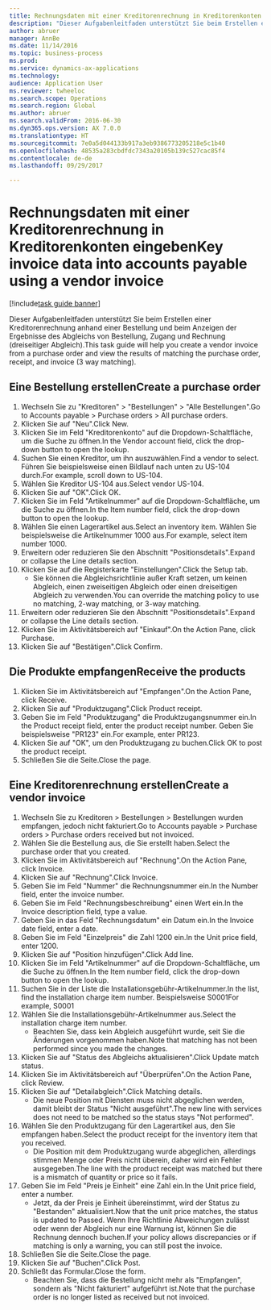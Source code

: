 ```yaml
--- 
title: Rechnungsdaten mit einer Kreditorenrechnung in Kreditorenkonten eingeben
description: "Dieser Aufgabenleitfaden unterstützt Sie beim Erstellen einer Kreditorenrechnung anhand einer Bestellung und beim Anzeigen der Ergebnisse des Abgleichs von Bestellung, Zugang und Rechnung (dreiseitiger Abgleich)."
author: abruer
manager: AnnBe
ms.date: 11/14/2016
ms.topic: business-process
ms.prod: 
ms.service: dynamics-ax-applications
ms.technology: 
audience: Application User
ms.reviewer: twheeloc
ms.search.scope: Operations
ms.search.region: Global
ms.author: abruer
ms.search.validFrom: 2016-06-30
ms.dyn365.ops.version: AX 7.0.0
ms.translationtype: HT
ms.sourcegitcommit: 7e0a5d044133b917a3eb9386773205218e5c1b40
ms.openlocfilehash: 48535a283cbdfdc7343a20105b139c527cac85f4
ms.contentlocale: de-de
ms.lasthandoff: 09/29/2017

---
```

# <a name="key-invoice-data-into-accounts-payable-using-a-vendor-invoice"></a><span data-ttu-id="6a51d-103">Rechnungsdaten mit einer Kreditorenrechnung in Kreditorenkonten eingeben</span><span class="sxs-lookup"><span data-stu-id="6a51d-103">Key invoice data into accounts payable using a vendor invoice</span></span>

[!include[task guide banner](../../includes/task-guide-banner.md)]

<span data-ttu-id="6a51d-104">Dieser Aufgabenleitfaden unterstützt Sie beim Erstellen einer Kreditorenrechnung anhand einer Bestellung und beim Anzeigen der Ergebnisse des Abgleichs von Bestellung, Zugang und Rechnung (dreiseitiger Abgleich).</span><span class="sxs-lookup"><span data-stu-id="6a51d-104">This task guide will help you create a vendor invoice from a purchase order and view the results of matching the purchase order, receipt, and invoice (3 way matching).</span></span>


## <a name="create-a-purchase-order"></a><span data-ttu-id="6a51d-105">Eine Bestellung erstellen</span><span class="sxs-lookup"><span data-stu-id="6a51d-105">Create a purchase order</span></span>
1. <span data-ttu-id="6a51d-106">Wechseln Sie zu "Kreditoren" > "Bestellungen" > "Alle Bestellungen".</span><span class="sxs-lookup"><span data-stu-id="6a51d-106">Go to Accounts payable > Purchase orders > All purchase orders.</span></span>
2. <span data-ttu-id="6a51d-107">Klicken Sie auf "Neu".</span><span class="sxs-lookup"><span data-stu-id="6a51d-107">Click New.</span></span>
3. <span data-ttu-id="6a51d-108">Klicken Sie im Feld "Kreditorenkonto" auf die Dropdown-Schaltfläche, um die Suche zu öffnen.</span><span class="sxs-lookup"><span data-stu-id="6a51d-108">In the Vendor account field, click the drop-down button to open the lookup.</span></span>
4. <span data-ttu-id="6a51d-109">Suchen Sie einen Kreditor, um ihn auszuwählen.</span><span class="sxs-lookup"><span data-stu-id="6a51d-109">Find a vendor to select.</span></span> <span data-ttu-id="6a51d-110">Führen Sie beispielsweise einen Bildlauf nach unten zu US-104 durch.</span><span class="sxs-lookup"><span data-stu-id="6a51d-110">For example, scroll down to US-104.</span></span>
5. <span data-ttu-id="6a51d-111">Wählen Sie Kreditor US-104 aus.</span><span class="sxs-lookup"><span data-stu-id="6a51d-111">Select vendor US-104.</span></span>
6. <span data-ttu-id="6a51d-112">Klicken Sie auf "OK".</span><span class="sxs-lookup"><span data-stu-id="6a51d-112">Click OK.</span></span>
7. <span data-ttu-id="6a51d-113">Klicken Sie im Feld "Artikelnummer" auf die Dropdown-Schaltfläche, um die Suche zu öffnen.</span><span class="sxs-lookup"><span data-stu-id="6a51d-113">In the Item number field, click the drop-down button to open the lookup.</span></span>
8. <span data-ttu-id="6a51d-114">Wählen Sie einen Lagerartikel aus.</span><span class="sxs-lookup"><span data-stu-id="6a51d-114">Select an inventory item.</span></span> <span data-ttu-id="6a51d-115">Wählen Sie beispielsweise die Artikelnummer 1000 aus.</span><span class="sxs-lookup"><span data-stu-id="6a51d-115">For example, select item number 1000.</span></span>
9. <span data-ttu-id="6a51d-116">Erweitern oder reduzieren Sie den Abschnitt "Positionsdetails".</span><span class="sxs-lookup"><span data-stu-id="6a51d-116">Expand or collapse the Line details section.</span></span>
10. <span data-ttu-id="6a51d-117">Klicken Sie auf die Registerkarte "Einstellungen".</span><span class="sxs-lookup"><span data-stu-id="6a51d-117">Click the Setup tab.</span></span>
    * <span data-ttu-id="6a51d-118">Sie können die Abgleichsrichtlinie außer Kraft setzen, um keinen Abgleich, einen zweiseitigen Abgleich oder einen dreiseitigen Abgleich zu verwenden.</span><span class="sxs-lookup"><span data-stu-id="6a51d-118">You can override the matching policy to use no matching, 2-way matching, or 3-way matching.</span></span>  
11. <span data-ttu-id="6a51d-119">Erweitern oder reduzieren Sie den Abschnitt "Positionsdetails".</span><span class="sxs-lookup"><span data-stu-id="6a51d-119">Expand or collapse the Line details section.</span></span>
12. <span data-ttu-id="6a51d-120">Klicken Sie im Aktivitätsbereich auf "Einkauf".</span><span class="sxs-lookup"><span data-stu-id="6a51d-120">On the Action Pane, click Purchase.</span></span>
13. <span data-ttu-id="6a51d-121">Klicken Sie auf "Bestätigen".</span><span class="sxs-lookup"><span data-stu-id="6a51d-121">Click Confirm.</span></span>

## <a name="receive-the-products"></a><span data-ttu-id="6a51d-122">Die Produkte empfangen</span><span class="sxs-lookup"><span data-stu-id="6a51d-122">Receive the products</span></span>
1. <span data-ttu-id="6a51d-123">Klicken Sie im Aktivitätsbereich auf "Empfangen".</span><span class="sxs-lookup"><span data-stu-id="6a51d-123">On the Action Pane, click Receive.</span></span>
2. <span data-ttu-id="6a51d-124">Klicken Sie auf "Produktzugang".</span><span class="sxs-lookup"><span data-stu-id="6a51d-124">Click Product receipt.</span></span>
3. <span data-ttu-id="6a51d-125">Geben Sie im Feld "Produktzugang" die Produktzugangsnummer ein.</span><span class="sxs-lookup"><span data-stu-id="6a51d-125">In the Product receipt field, enter the product receipt number.</span></span> <span data-ttu-id="6a51d-126">Geben Sie beispielsweise "PR123" ein.</span><span class="sxs-lookup"><span data-stu-id="6a51d-126">For example, enter PR123.</span></span>
4. <span data-ttu-id="6a51d-127">Klicken Sie auf "OK", um den Produktzugang zu buchen.</span><span class="sxs-lookup"><span data-stu-id="6a51d-127">Click OK to post the product receipt.</span></span>
5. <span data-ttu-id="6a51d-128">Schließen Sie die Seite.</span><span class="sxs-lookup"><span data-stu-id="6a51d-128">Close the page.</span></span>

## <a name="create-a-vendor-invoice"></a><span data-ttu-id="6a51d-129">Eine Kreditorenrechnung erstellen</span><span class="sxs-lookup"><span data-stu-id="6a51d-129">Create a vendor invoice</span></span>
1. <span data-ttu-id="6a51d-130">Wechseln Sie zu Kreditoren > Bestellungen > Bestellungen wurden empfangen, jedoch nicht fakturiert.</span><span class="sxs-lookup"><span data-stu-id="6a51d-130">Go to Accounts payable > Purchase orders > Purchase orders received but not invoiced.</span></span>
2. <span data-ttu-id="6a51d-131">Wählen Sie die Bestellung aus, die Sie erstellt haben.</span><span class="sxs-lookup"><span data-stu-id="6a51d-131">Select the purchase order that you created.</span></span>
3. <span data-ttu-id="6a51d-132">Klicken Sie im Aktivitätsbereich auf "Rechnung".</span><span class="sxs-lookup"><span data-stu-id="6a51d-132">On the Action Pane, click Invoice.</span></span>
4. <span data-ttu-id="6a51d-133">Klicken Sie auf "Rechnung".</span><span class="sxs-lookup"><span data-stu-id="6a51d-133">Click Invoice.</span></span>
5. <span data-ttu-id="6a51d-134">Geben Sie im Feld "Nummer" die Rechnungsnummer ein.</span><span class="sxs-lookup"><span data-stu-id="6a51d-134">In the Number field, enter the invoice number.</span></span>
6. <span data-ttu-id="6a51d-135">Geben Sie im Feld "Rechnungsbeschreibung" einen Wert ein.</span><span class="sxs-lookup"><span data-stu-id="6a51d-135">In the Invoice description field, type a value.</span></span>
7. <span data-ttu-id="6a51d-136">Geben Sie in das Feld "Rechnungsdatum" ein Datum ein.</span><span class="sxs-lookup"><span data-stu-id="6a51d-136">In the Invoice date field, enter a date.</span></span>
8. <span data-ttu-id="6a51d-137">Geben Sie im Feld "Einzelpreis" die Zahl 1200 ein.</span><span class="sxs-lookup"><span data-stu-id="6a51d-137">In the Unit price field, enter 1200.</span></span>
9. <span data-ttu-id="6a51d-138">Klicken Sie auf "Position hinzufügen".</span><span class="sxs-lookup"><span data-stu-id="6a51d-138">Click Add line.</span></span>
10. <span data-ttu-id="6a51d-139">Klicken Sie im Feld "Artikelnummer" auf die Dropdown-Schaltfläche, um die Suche zu öffnen.</span><span class="sxs-lookup"><span data-stu-id="6a51d-139">In the Item number field, click the drop-down button to open the lookup.</span></span>
11. <span data-ttu-id="6a51d-140">Suchen Sie in der Liste die Installationsgebühr-Artikelnummer.</span><span class="sxs-lookup"><span data-stu-id="6a51d-140">In the list, find the installation charge item number.</span></span> <span data-ttu-id="6a51d-141">Beispielsweise S0001</span><span class="sxs-lookup"><span data-stu-id="6a51d-141">For example, S0001</span></span>
12. <span data-ttu-id="6a51d-142">Wählen Sie die Installationsgebühr-Artikelnummer aus.</span><span class="sxs-lookup"><span data-stu-id="6a51d-142">Select the installation charge item number.</span></span>
    * <span data-ttu-id="6a51d-143">Beachten Sie, dass kein Abgleich ausgeführt wurde, seit Sie die Änderungen vorgenommen haben.</span><span class="sxs-lookup"><span data-stu-id="6a51d-143">Note that matching has not been performed since you made the changes.</span></span>  
13. <span data-ttu-id="6a51d-144">Klicken Sie auf "Status des Abgleichs aktualisieren".</span><span class="sxs-lookup"><span data-stu-id="6a51d-144">Click Update match status.</span></span>
14. <span data-ttu-id="6a51d-145">Klicken Sie im Aktivitätsbereich auf "Überprüfen".</span><span class="sxs-lookup"><span data-stu-id="6a51d-145">On the Action Pane, click Review.</span></span>
15. <span data-ttu-id="6a51d-146">Klicken Sie auf "Detailabgleich".</span><span class="sxs-lookup"><span data-stu-id="6a51d-146">Click Matching details.</span></span>
    * <span data-ttu-id="6a51d-147">Die neue Position mit Diensten muss nicht abgeglichen werden, damit bleibt der Status "Nicht ausgeführt".</span><span class="sxs-lookup"><span data-stu-id="6a51d-147">The new line with services does not need to be matched so the status stays "Not performed".</span></span>  
16. <span data-ttu-id="6a51d-148">Wählen Sie den Produktzugang für den Lagerartikel aus, den Sie empfangen haben.</span><span class="sxs-lookup"><span data-stu-id="6a51d-148">Select the product receipt for the inventory item that you received.</span></span>
    * <span data-ttu-id="6a51d-149">Die Position mit dem Produktzugang wurde abgeglichen, allerdings stimmen Menge oder Preis nicht überein, daher wird ein Fehler ausgegeben.</span><span class="sxs-lookup"><span data-stu-id="6a51d-149">The line with the product receipt was matched but there is a mismatch of quantity or price so it fails.</span></span>  
17. <span data-ttu-id="6a51d-150">Geben Sie im Feld "Preis je Einheit" eine Zahl ein.</span><span class="sxs-lookup"><span data-stu-id="6a51d-150">In the Unit price field, enter a number.</span></span>
    * <span data-ttu-id="6a51d-151">Jetzt, da der Preis je Einheit übereinstimmt, wird der Status zu "Bestanden" aktualisiert.</span><span class="sxs-lookup"><span data-stu-id="6a51d-151">Now that the unit price matches, the status is updated to Passed.</span></span> <span data-ttu-id="6a51d-152">Wenn Ihre Richtlinie Abweichungen zulässt oder wenn der Abgleich nur eine Warnung ist, können Sie die Rechnung dennoch buchen.</span><span class="sxs-lookup"><span data-stu-id="6a51d-152">If your policy allows discrepancies or if matching is only a warning, you can still post the invoice.</span></span>  
18. <span data-ttu-id="6a51d-153">Schließen Sie die Seite.</span><span class="sxs-lookup"><span data-stu-id="6a51d-153">Close the page.</span></span>
19. <span data-ttu-id="6a51d-154">Klicken Sie auf "Buchen".</span><span class="sxs-lookup"><span data-stu-id="6a51d-154">Click Post.</span></span>
20. <span data-ttu-id="6a51d-155">Schließt das Formular.</span><span class="sxs-lookup"><span data-stu-id="6a51d-155">Close the form.</span></span>
    * <span data-ttu-id="6a51d-156">Beachten Sie, dass die Bestellung nicht mehr als "Empfangen", sondern als "Nicht fakturiert" aufgeführt ist.</span><span class="sxs-lookup"><span data-stu-id="6a51d-156">Note that the purchase order is no longer listed as received but not invoiced.</span></span>  


